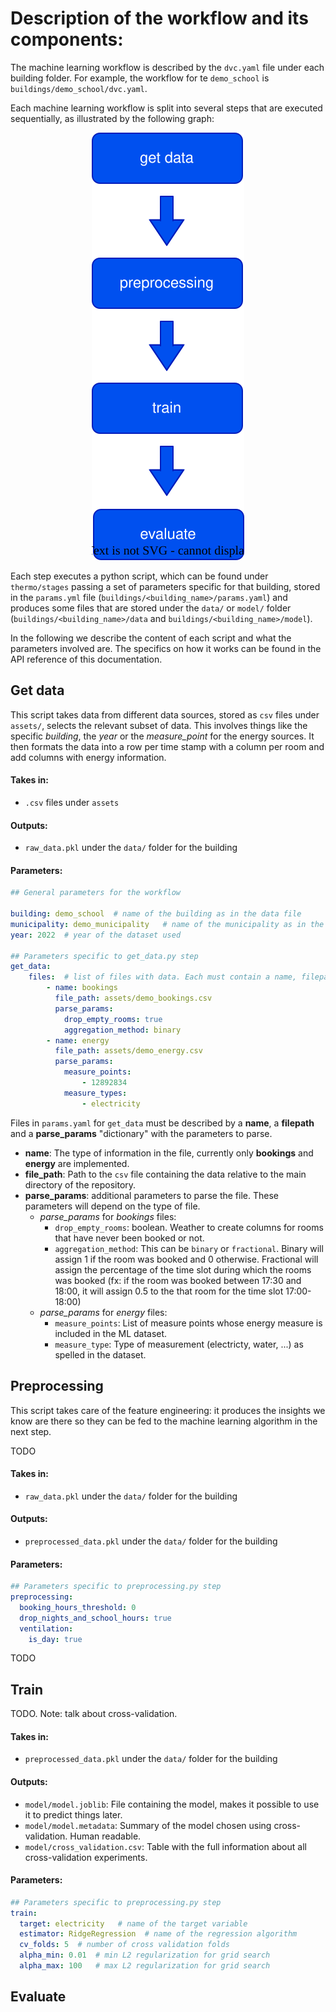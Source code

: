 # Description of the workflow and its components:

The machine learning workflow is described by the `dvc.yaml` file under each building folder. For example, the workflow for te `demo_school` is `buildings/demo_school/dvc.yaml`.

Each machine learning workflow is split into several steps that are executed sequentially, as illustrated by the following graph:

<p align="center">
  <img src="../../assets/diagram.drawio.svg" alt="Workflow"/>
</p>

Each step executes a python script, which can be found under `thermo/stages` passing a set of parameters specific for that building, stored in the `params.yml` file (`buildings/<building_name>/params.yaml`) and produces some files that are stored under the `data/` or `model/` folder (`buildings/<building_name>/data` and `buildings/<building_name>/model`).

In the following we describe the content of each script and what the parameters involved are. The specifics on how it works can be found in the API reference of this documentation.

## Get data
This script takes data from different data sources, stored as `csv` files under `assets/`, selects the relevant subset of data.
This involves things like the specific *building*, the *year* or the *measure_point* for the energy sources. It then formats the data into a row per time stamp with a column per room and add columns with energy information.

#### Takes in:
- `.csv` files under `assets`

#### Outputs:
- `raw_data.pkl` under the `data/` folder for the building

#### Parameters:
```yaml
## General parameters for the workflow

building: demo_school  # name of the building as in the data file
municipality: demo_municipality   # name of the municipality as in the data file
year: 2022  # year of the dataset used

## Parameters specific to get_data.py step
get_data:
    files:  # list of files with data. Each must contain a name, filepath and parse_params
        - name: bookings
          file_path: assets/demo_bookings.csv
          parse_params:
            drop_empty_rooms: true
            aggregation_method: binary
        - name: energy
          file_path: assets/demo_energy.csv
          parse_params:
            measure_points:
                - 12892834
            measure_types:
                - electricity
```
Files in `params.yaml` for `get_data` must be described by a **name**, a **filepath** and a **parse_params** "dictionary" with the parameters to parse.

- **name**: The type of information in the file, currently only **bookings** and **energy** are implemented.
- **file_path**: Path to the `csv` file containing the data relative to the main directory of the repository.
- **parse_params**: additional parameters to parse the file. These parameters will depend on the type of file.
    - *parse_params* for *bookings* files:
        - `drop_empty_rooms`: boolean. Weather to create columns for rooms that have never been booked or not.
        - `aggregation_method`: This can be `binary` or `fractional`. Binary will assign 1 if the room was booked and 0 otherwise. Fractional will assign the percentage of the time slot during which the rooms was booked (fx: if the room was booked between 17:30 and 18:00, it will assign 0.5 to the that room for the time slot 17:00-18:00)
    - *parse_params* for *energy* files:
        - `measure_points`: List of measure points whose energy measure is included in the ML dataset.
        - `measure_type`: Type of measurement (electricty, water, ...) as spelled in the dataset.


## Preprocessing
This script takes care of the feature engineering: it produces the insights we know are there so they can be fed to the machine learning algorithm in the next step.

TODO

#### Takes in:
- `raw_data.pkl` under the `data/` folder for the building

#### Outputs:
- `preprocessed_data.pkl` under the `data/` folder for the building

#### Parameters:
```yaml
## Parameters specific to preprocessing.py step
preprocessing:
  booking_hours_threshold: 0
  drop_nights_and_school_hours: true
  ventilation:
    is_day: true
```
TODO

## Train
TODO. Note: talk about cross-validation.

#### Takes in:
- `preprocessed_data.pkl` under the `data/` folder for the building

#### Outputs:
- `model/model.joblib`: File containing the model, makes it possible to use it to predict things later.
- `model/model.metadata`: Summary of the model chosen using cross-validation. Human readable.
- `model/cross_validation.csv`: Table with the full information about all cross-validation experiments.

#### Parameters:
```yaml
## Parameters specific to preprocessing.py step
train:
  target: electricity   # name of the target variable
  estimator: RidgeRegression  # name of the regression algorithm
  cv_folds: 5  # number of cross validation folds
  alpha_min: 0.01  # min L2 regularization for grid search
  alpha_max: 100   # max L2 regularization for grid search
```

## Evaluate
